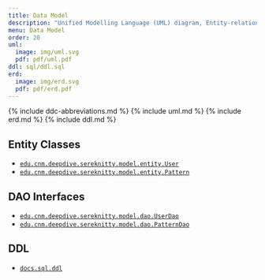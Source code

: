 ```yaml
---
title: Data Model
description: "Unified Modelling Language (UML) diagram, Entity-relationship diagram (ERD), and Data Definition Language (DDL)."
menu: Data Model
order: 20
uml:
  image: img/uml.svg
  pdf: pdf/uml.pdf
ddl: sql/ddl.sql
erd:
  image: img/erd.svg
  pdf: pdf/erd.pdf
---
```


{% include ddc-abbreviations.md %}
{% include uml.md %}
{% include erd.md %}
{% include ddl.md %}

## Entity Classes

* [`edu.cnm.deepdive.sereknitty.model.entity.User`](app/src/main/java/edu/cnm/deepdive/sereknitty/model/entity/User.java)
* [`edu.cnm.deepdive.sereknitty.model.entity.Pattern`](app/src/main/java/edu/cnm/deepdive/sereknitty/model/entity/Pattern.java)


## DAO Interfaces

* [`edu.cnm.deepdive.sereknitty.model.dao.UserDao`](app/src/main/java/edu/cnm/deepdive/sereknitty/model/dao/UserDao.java)
* [`edu.cnm.deepdive.sereknitty.model.dao.PatternDao`](app/src/main/java/edu/cnm/deepdive/sereknitty/model/dao/PatternDao.java)


## DDL
* [`docs.sql.ddl`](docs/sql/ddl.sql)
